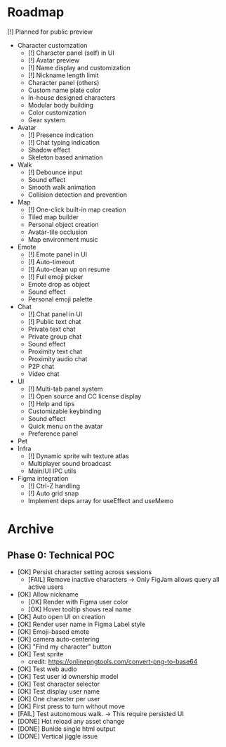 # Roadmap

[!] Planned for public preview

- Character customzation
  - [!] Character panel (self) in UI
  - [!] Avatar preview
  - [!] Name display and customization
  - [!] Nickname length limit
  - Character panel (others)
  - Custom name plate color
  - In-house designed characters
  - Modular body building
  - Color customization
  - Gear system
- Avatar
  - [!] Presence indication
  - [!] Chat typing indication
  - Shadow effect
  - Skeleton based animation
- Walk
  - [!] Debounce input
  - Sound effect
  - Smooth walk animation
  - Collision detection and prevention
- Map
  - [!] One-click built-in map creation
  - Tiled map builder
  - Personal object creation
  - Avatar-tile occlusion
  - Map environment music
- Emote
  - [!] Emote panel in UI
  - [!] Auto-timeout
  - [!] Auto-clean up on resume
  - [!] Full emoji picker
  - Emote drop as object
  - Sound effect
  - Personal emoji palette
- Chat
  - [!] Chat panel in UI
  - [!] Public text chat
  - Private text chat
  - Private group chat
  - Sound effect
  - Proximity text chat
  - Proximity audio chat
  - P2P chat
  - Video chat
- UI
  - [!] Multi-tab panel system
  - [!] Open source and CC license display
  - [!] Help and tips
  - Customizable keybinding
  - Sound effect
  - Quick menu on the avatar
  - Preference panel
- Pet
- Infra
  - [!] Dynamic sprite wih texture atlas
  - Multiplayer sound broadcast
  - Main/UI IPC utils
- Figma integration
  - [!] Ctrl-Z handling
  - [!] Auto grid snap
  - Implement deps array for useEffect and useMemo

# Archive

## Phase 0: Technical POC

- [OK] Persist character setting across sessions
  - [FAIL] Remove inactive characters -> Only FigJam allows query all active users
- [OK] Allow nickname
  - [OK] Render with Figma user color
  - [OK] Hover tooltip shows real name
- [OK] Auto open UI on creation
- [OK] Render user name in Figma Label style
- [OK] Emoji-based emote
- [OK] camera auto-centering
- [OK] "Find my character" button
- [OK] Test sprite
  - credit: https://onlinepngtools.com/convert-png-to-base64
- [OK] Test web audio
- [OK] Test user id ownership model
- [OK] Test character selector
- [OK] Test display user name
- [OK] One character per user
- [OK] First press to turn without move
- [FAIL] Test autonomous walk. -> This require persisted UI
- [DONE] Hot reload any asset change
- [DONE] Bunlde single html output
- [DONE] Vertical jiggle issue
